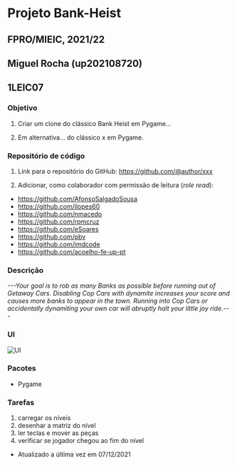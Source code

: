 # Projeto Bank-Heist
## FPRO/MIEIC, 2021/22
## Miguel Rocha (up202108720)
## 1LEIC07

### Objetivo

1. Criar um clone do clássico Bank Heist em Pygame...

2. Em alternativa... do clássico x em Pygame.

### Repositório de código

1) Link para o repositório do GitHub: https://github.com/@author/xxx

2) Adicionar, como colaborador com permissão de leitura (*role read*):

- https://github.com/AfonsoSalgadoSousa
- https://github.com/jlopes60
- https://github.com/nmacedo
- https://github.com/rpmcruz
- https://github.com/eSoares
- https://github.com/pbv
- https://github.com/imdcode
- https://github.com/acoelho-fe-up-pt

### Descrição

*---Your goal is to rob as many Banks as possible before running out of
Getaway Cars.  Disabling Cop Cars with dynamite increases your score
and causes more banks to appear in the town.  Running into Cop Cars or
accidentally dynamiting your own car will abruptly halt your little joy
ride.---*

### UI

![UI](ui.png)

### Pacotes

- Pygame

### Tarefas

1. carregar os níveis
1. desenhar a matriz do nível
1. ler teclas e mover as peças
2. verificar se jogador chegou ao fim do nível

- Atualizado a última vez em 07/12/2021
